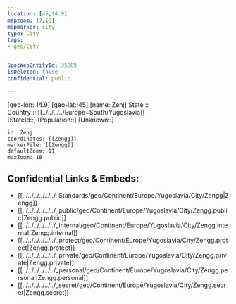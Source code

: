 ```yaml
---
location: [45,14.9] 
mapzoom: [7,12] 
mapmarker: city 
type: City
tags:
- geo/City


SpocWebEntityId: 35809
isDeleted: false
confidential: public

---
```

[geo-lon::14.9] 
[geo-lat::45] 
[name::Zenj] 
State ::  
Country :: [[../../../../Europe~South/Yugoslavia]]  
[StateId::] 
[Population::] 
[Unknown::] 


```leaflet
id: Zenj
coordinates: [[Zengg]] 
markerFile: [[Zengg]] 
defaultZoom: 11 
maxZoom: 18
```


## Confidential Links & Embeds: 
- [[../../../../../../_Standards/geo/Continent/Europe/Yugoslavia/City/Zengg|Zengg]] 
- [[../../../../../../_public/geo/Continent/Europe/Yugoslavia/City/Zengg.public|Zengg.public]] 
- [[../../../../../../_internal/geo/Continent/Europe/Yugoslavia/City/Zengg.internal|Zengg.internal]] 
- [[../../../../../../_protect/geo/Continent/Europe/Yugoslavia/City/Zengg.protect|Zengg.protect]] 
- [[../../../../../../_private/geo/Continent/Europe/Yugoslavia/City/Zengg.private|Zengg.private]] 
- [[../../../../../../_personal/geo/Continent/Europe/Yugoslavia/City/Zengg.personal|Zengg.personal]] 
- [[../../../../../../_secret/geo/Continent/Europe/Yugoslavia/City/Zengg.secret|Zengg.secret]] 
